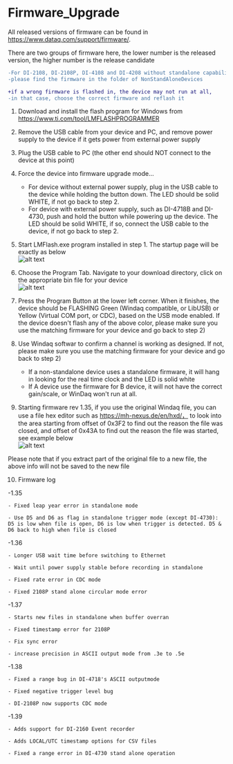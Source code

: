 # Firmware_Upgrade 

All released versions of firmware can be found in https://www.dataq.com/support/firmware/. 

There are two groups of firmware here, the lower number is the released version, the higher number is the release candidate

```diff
-For DI-2108, DI-2108P, DI-4108 and DI-4208 without standalone capability,  
-please find the firmware in the folder of NonStandAloneDevices
```
```diff
+if a wrong firmware is flashed in, the device may not run at all,   
-in that case, choose the correct firmware and reflash it
```

1. Download and install the flash program for Windows from https://www.ti.com/tool/LMFLASHPROGRAMMER

2. Remove the USB cable from your device and PC, and remove power supply to the device if it gets power from external power supply

3. Plug the USB cable to PC (the other end should NOT connect to the device at this point)

4. Force the device into firmware upgrade mode...
   - For device without external power supply, plug in the USB cable to the device while holding the button down. The LED should be solid WHITE, if not go back to step 2.
   - For device with external power supply, such as DI-4718B and DI-4730, push and hold the button while powering up the device.  The LED should be solid WHITE, if so, connect the USB cable to the device, if not go back to step 2. 

5. Start LMFlash.exe program installed in step 1. The startup page will be exactly as below <br/>
![alt text](https://www.dataq.com/resources/repository/lmflash1.png)

6. Choose the Program Tab. Navigate to your download directory, click on the appropriate bin file for your device<br/>
![alt text](https://www.dataq.com/resources/repository/lmflash2.png)

7. Press the Program Button at the lower left corner. When it finishes, the device should be FLASHING Green (Windaq compatible, or LibUSB) or Yellow (Virtual COM port, or CDC), based on the USB mode enabled. If the device doesn't flash any of the above color, please make sure you use the matching firmware for your device and go back to step 2)

8. Use Windaq softwar to confirm a channel is working as designed. If not, please make sure you use the matching firmware for your device and go back to step 2)
   - If a non-standalone device uses a standalone firmware, it will hang in looking for the real time clock and the LED is solid white
   - If A device use the firmware for B device, it will not have the correct gain/scale, or WinDaq won't run at all.
   
9. Starting firmware rev 1.35, if you use the original Windaq file, you can use a file hex editor such as https://mh-nexus.de/en/hxd/， to look into the area starting from offset of 0x3F2 to find out the reason the file was closed, and offset of 0x43A to find out the reason the file was started, see example below <br/>
![alt text](https://www.dataq.com/resources/repository/wdq_header.png)

Please note that if you extract part of the original file to a new file, the above info will not be saved to the new file

10. Firmware log

   -1.35

    - Fixed leap year error in standalone mode

    - Use D5 and D6 as flag in standalone trigger mode (except DI-4730): D5 is low when file is open, D6 is low when trigger is detected. D5 & D6 back to high when file is closed

   -1.36
   
    - Longer USB wait time before switching to Ethernet

    - Wait until power supply stable before recording in standalone

    - Fixed rate error in CDC mode

    - Fixed 2108P stand alone circular mode error

   -1.37

    - Starts new files in standalone when buffer overran

    - Fixed timestamp error for 2108P

    - Fix sync error 

    - increase precision in ASCII output mode from .3e to .5e
   
   -1.38
   
    - Fixed a range bug in DI-4718's ASCII outputmode
    
    - Fixed negative trigger level bug
    
    - DI-2108P now supports CDC mode
   
   -1.39 

    - Adds support for DI-2160 Event recorder

    - Adds LOCAL/UTC timestamp options for CSV files

    - Fixed a range error in DI-4730 stand alone operation
